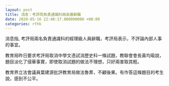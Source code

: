 ```yaml
---
layout: post
title: 消息：考評局負責通識科兩高層辭職
date: 2020-05-16 22:40:17.000000000 +08:00
categories: rthk
---
```


消息指, 考評局兩名負責通識科的經理級人員辭職，考評局表示，不評論內部人事的事宜。

教育局昨日要求考評局取消中學文憑試消歷史科一條試題，教聯會會長黃均瑜說，題目淡化了侵華事實，即使取消試題的做法不理想，只好兩害取其輕。

教育界立法會議員葉建源批評教育局做法魯莾，不顧後果。有作答這條題目的考生說，感到不公平。
